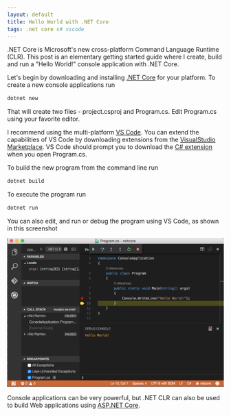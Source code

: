 ```yaml
---
layout: default
title: Hello World with .NET Core
tags: .net core c# vscode
---
```


.NET Core is Microsoft's new cross-platform Command Language Runtime (CLR). This post is an elementary getting started guide where I create, build and run a "Hello World!" console application with .NET Core.

Let's begin by downloading and installing [.NET Core](https://www.microsoft.com/net/core) for your platform. To create a new console applications run

```bash
dotnet new
```

That will create two files - project.csproj and Program.cs. Edit Program.cs using your favorite editor.

I recommend using the multi-platform [VS Code](https://code.visualstudio.com/). You can extend the capabilities of VS Code by downloading extensions from the [VisualStudio Marketplace](https://marketplace.visualstudio.com/VSCode). VS Code should prompt you to download the [C# extension](https://marketplace.visualstudio.com/items?itemName=ms-vscode.csharp) when you open Program.cs.

To build the new program from the command line run

```bash
dotnet build
```

To execute the program run

```bash
dotnet run
```

You can also edit, and run or debug the program using VS Code, as shown in this screenshot

![.NET CLR with VS Code](/assets/img/vscode-net-core-debug.png)

Console applications can be very powerful, but .NET CLR can also be used to build Web applications using [ASP.NET Core](https://docs.asp.net/en/latest/getting-started.html).

